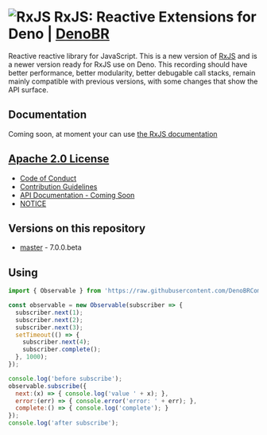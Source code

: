 # ![RxJS](https://github.com/ReactiveX/rxjs/raw/master/docs_app/assets/Rx_Logo_S.png) RxJS: Reactive Extensions for Deno | [DenoBR](https://denobr.com)

Reactive reactive library for JavaScript. This is a new version of [RxJS](https://github.com/ReactiveX/rxjs) and is a newer version ready for RxJS use on Deno. This recording should have better performance, better modularity, better debugable call stacks, remain mainly compatible with previous versions, with some changes that show the API surface.
 
## Documentation
Coming soon, at moment your can use [the RxJS documentation](https://rxjs.dev/) 

## [Apache 2.0 License](LICENSE.txt)

- [Code of Conduct](CODE_OF_CONDUCT.md)
- [Contribution Guidelines](CONTRIBUTING.md)
- [API Documentation - Coming Soon](#)
- [NOTICE](NOTICE.txt)

## Versions on this repository

- [master](https://github.com/ReactiveX/rxjs/commits/master) - 7.0.0.beta

## Using

```js
import { Observable } from 'https://raw.githubusercontent.com/DenoBRComunitty/rxjs/master/mod.ts';

const observable = new Observable(subscriber => {
  subscriber.next(1);
  subscriber.next(2);
  subscriber.next(3);
  setTimeout(() => {
    subscriber.next(4);
    subscriber.complete();
  }, 1000);
});

console.log('before subscribe');
observable.subscribe({
  next:(x) => { console.log('value ' + x); },
  error:(err) => { console.error('error: ' + err); },
  complete:() => { console.log('complete'); }
});
console.log('after subscribe');
```
